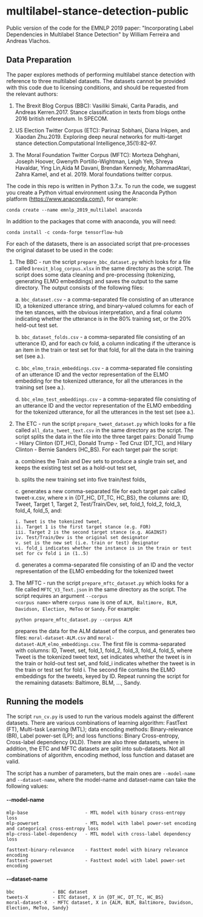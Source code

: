 # multilabel-stance-detection-public
Public version of the code for the EMNLP 2019 paper: "Incorporating Label Dependencies in Multilabel Stance Detection" by William Ferreira and Andreas Vlachos.

## Data Preparation
The paper explores methods of performing multilabel stance detection with reference to three multilabel datasets. The datasets cannot be provided with this code due to licensing conditions, and should be requested from the relevant authors:

1. The Brexit Blog Corpus (BBC): Vasiliki  Simaki,  Carita  Paradis,  and  Andreas  Kerren.2017.   Stance classification in texts from blogs onthe 2016 british referendum. In SPECOM.

2. US Election Twitter Corpus (ETC): Parinaz  Sobhani,  Diana  Inkpen,  and  Xiaodan  Zhu.2019.   Exploring  deep  neural  networks  for  multi-target stance detection.Computational Intelligence,35(1):82–97.

3. The Moral Foundation Twitter Corpus (MFTC): Morteza Dehghani, Joseph Hoover, Gwenyth Portillo-Wightman, Leigh Yeh, Shreya Havaldar, Ying Lin,Aida  M  Davani,  Brendan  Kennedy,   MohammadAtari,  Zahra Kamel,  and et al. 2019.   Moral foundations twitter corpus.

The code in this repo is written in Python 3.7.x. To run the code, we suggest you create a Python virtual environment using the Anaconda Python platform (https://www.anaconda.com/), for example:

   <code>conda create --name emnlp_2019_multilabel anaconda</code>
   
In addition to the packages that come with anaconda, you will need:

   <code>conda install -c conda-forge tensorflow-hub</code>
   

For each of the datasets, there is an associated script that pre-processes the original dataset to be used in the code:

1. The BBC - run the script <code>prepare_bbc_dataset.py</code> which looks for a file called <code>brexit_blog_corpus.xlsx</code> in the same directory as the script. The script does some data cleaning and pre-processing (tokenizing, generating ELMO embeddings) and saves the output to the same directory. The output consists of the following files:

   a. <code>bbc_dataset.csv</code> - a comma-separated file consisting of an utterance ID, a tokenized utterance string, and binary-valued columns for each of the ten stances, with the obvious interpretation, and a final column indicating whether the utterance is in the 80\% training set, or the 20\% held-out test set.
   
   b. <code>bbc_dataset_folds.csv</code> - a comma-separated file consisting of an utterance ID, and for each cv fold, a column indicating if the utterance is an item in the train or test set for that fold, for all the data in the training set (see a.).
   
   c. <code>bbc_elmo_train_embeddings.csv</code> - a comma-separated file consisting of an utterance ID and the vector representation of the ELMO embedding for the tokenized utterance, for all the utterances in the training set (see a.).
   
   d. <code>bbc_elmo_test_embeddings.csv</code> - a comma-separated file consisting of an utterance ID and the vector representation of the ELMO embedding for the tokenized utterance, for all the utterances in the test set (see a.).
   
2. The ETC - run the script <code>prepare_tweet_dataset.py</code> which looks for a file called <code>all_data_tweet_text.csv</code> in the same directory as the script. The script splits the data in the file into the three target pairs: Donald Trump - Hilary Clinton (DT_HC), Donald Trump - Ted Cruz (DT_TC), and Hilary Clinton - Bernie Sanders (HC_BS). For each target pair the script:

    a. combines the Train and Dev sets to produce a single train set, and keeps the existing test set as a hold-out test set,
    
    b. splits the new training set into five train/test folds,
    
    c. generates a new comma-separated file for each target pair called tweet-x.csv, where x in \{DT_HC, DT_TC, HC_BS\}, the columns are: ID, Tweet, Target 1, Target 2, Test/Train/Dev, set, fold_1, fold_2, fold_3, fold_4, fold_5, and:
    
       i. Tweet is the tokenized tweet,
       ii. Target 1 is the first target stance (e.g. FOR)
       iii. Target 2 is the second target stance (e.g. AGAINST)
       iv. Test/Train/Dev is the original set designator
       v. set is the new set (i.e. train or test) designator
       vi. fold_i indicates whether the instance is in the train or test set for cv fold i in (1..5)
        
    d. generates a comma-separated file consisting of an ID and the vector representation of the ELMO embedding for the tokenized tweet
    
3. The MFTC - run the script <code>prepare_mftc_dataset.py</code> which looks for a file called <code>MFTC_V3_Text.json</code> in the same directory as the script. The script requires an argument <code>--corpus \<corpus name\></code> where <code>corpus name</code> is one of <code>ALM, Baltimore, BLM, Davidson, Election, MeToo</code> or <code>Sandy</code>. For example:
   
      <code>python prepare_mftc_dataset.py --corpus ALM</code>
   
   prepares the data for the ALM dataset of the corpus, and generates two files: <code>moral-dataset-ALM.csv</code> and <code>moral-          dataset-ALM_elmo_embeddings.csv</code>. The first file is comma-separated with columns: ID, Tweet, set, fold_1, fold_2, fold_3, fold_4,    fold_5, where Tweet is the tokenized tweet text, set indicates whether the tweet is in the train or hold-out test set, and fold_i          indicates whether the tweet is in the train or test set for fold i. The second file contains the ELMO embeddings for the tweets,
   keyed by ID. Repeat running the script for the remaining datasets: Baltimore, BLM, ..., Sandy.

## Running the models
The script <code>run_cv.py</code> is used to run the various models against the different datasets. There are various combinations of learning algorithm: FastText (FT), Multi-task Learning (MTL); data encoding methods: Binary-relevance (BR), Label power-set (LP); and loss functions: Binary Cross-entropy, Cross-label dependency (XLD). There are also three datasets, where in addition, the ETC and MFTC datasets are split into sub-datasets. Not all combinations of algorithm, encoding method, loss function and dataset are valid.

The script has a number of parameters, but the main ones are <code>--model-name</code> and <code>--dataset-name</code>, where the model-name and dataset-name can take the following values:

#### --model-name
    mlp-base                     - MTL model with binary cross-entropy loss
    mlp-powerset                 - MTL model with label power-set encoding and categorical cross-entropy loss
    mlp-cross-label-dependency   - MTL model with cross-label dependency loss

    fasttext-binary-relevance    - Fasttext model with binary relevance encoding
    fasttext-powerset            - Fasttext model with label power-set encoding

#### --dataset-name
    bbc              - BBC dataset
    tweets-X         - ETC dataset, X in {DT_HC, DT_TC, HC_BS}
    moral-dataset-X  - MFTC dataset, X in {ALM, BLM, Baltimore, Davidson, Election, MeToo, Sandy}
